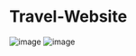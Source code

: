 # Travel-Website
![image](https://github.com/SiwarFalah/Travel-Website/assets/88752560/59bfea25-1564-4de1-9855-c85d3703b961)
![image](https://github.com/SiwarFalah/Travel-Website/assets/88752560/f6eec1ff-718b-4614-bbe0-f0e95976ed7a)

